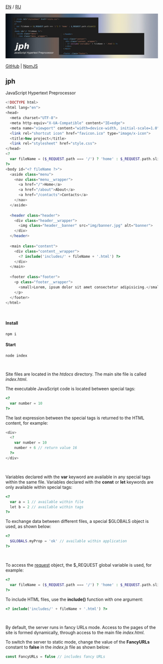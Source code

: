 <br>

[EN](https://github.com/reacton-js/jph/blob/main/README.md) / [RU](https://github.com/reacton-js/jph/blob/main/README_RU.md)

![jph](https://raw.githubusercontent.com/reacton-js/jph/main/logo.jpg)

[GitHub](https://github.com/reacton-js/jph) | [NpmJS](https://www.npmjs.com/package/jph)

## jph

JavaScript Hypertext Preprocessor

```php
<!DOCTYPE html>
<html lang="en">
<head>
  <meta charset="UTF-8">
  <meta http-equiv="X-UA-Compatible" content="IE=edge">
  <meta name="viewport" content="width=device-width, initial-scale=1.0">
  <link rel="shortcut icon" href="favicon.ico" type="image/x-icon">
  <title>New project</title>
  <link rel="stylesheet" href="style.css">
</head>
<?
  var fileName = ($_REQUEST.path === '/') ? 'home' : $_REQUEST.path.slice(1)
?>
<body id="<? fileName ?>">
  <aside class="menu">
    <nav class="menu__wrapper">
      <a href="/">Home</a>
      <a href="/about">About</a>
      <a href="/contacts">Contacts</a>
    </nav>
  </aside>

  <header class="header">
    <div class="header__wrapper">
      <img class="header__banner" src="img/banner.jpg" alt="banner">
    </div>
  </header>

  <main class="content">
    <div class="content__wrapper">
      <? include('includes/' + fileName + '.html') ?>
    </div>
  </main>
  
  <footer class="footer">
    <p class="footer__wrapper">
      <small>Lorem, ipsum dolor sit amet consectetur adipisicing.</small>
    </p>
  </footer>
</html>
```

<br>

#### Install

```
npm i
```

#### Start

```
node index
```

<br>

Site files are located in the *htdocs* directory. The main site file is called *index.html*.

The executable JavaScript code is located between special tags:

```php
<?
  var number = 10
?>
```

The last expression between the special tags is returned to the HTML content, for example:

```php
<div>
  <?
    var number = 10
    number + 6 // return value 16
  ?>
</div>
```

<br>

Variables declared with the **var** keyword are available in any special tags within the same file. Variables declared with the **const** or **let** keywords are only available within special tags:

```php
<?
  var a = 1 // available within file
  let b = 2 // available within tags
?>
```

To exchange data between different files, a special $GLOBALS object is used, as shown below:

```php
<?
  $GLOBALS.myProp = 'ok' // available within application
?>
```

<br>

To access the [request](https://expressjs.com/en/api.html#req) object, the $_REQUEST global variable is used, for example:

```php
<?
  var fileName = ($_REQUEST.path === '/') ? 'home' : $_REQUEST.path.slice(1)
?>
```

To include HTML files, use the **include()** function with one argument:

```php
<? include('includes/' + fileName + '.html') ?>
```

<br>

By default, the server runs in fancy URLs mode. Access to the pages of the site is formed dynamically, through access to the main file *index.html*.

To switch the server to static mode, change the value of the **FancyURLs** constant to **false** in the *index.js* file as shown below:

```js
const FancyURLs = false // includes fancy URLs
```